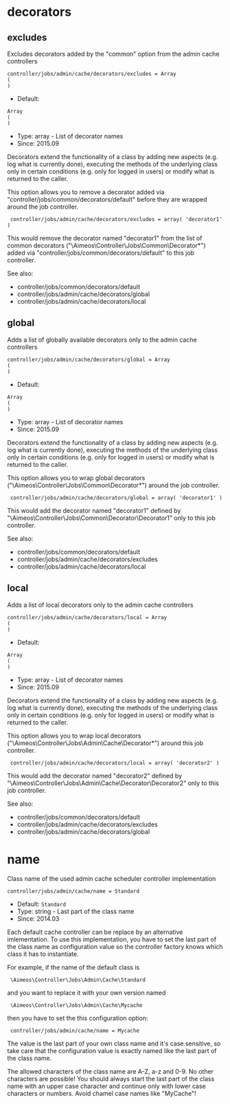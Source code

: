 
# decorators
## excludes

Excludes decorators added by the "common" option from the admin cache controllers

```
controller/jobs/admin/cache/decorators/excludes = Array
(
)
```

* Default: 
```
Array
(
)
```
* Type: array - List of decorator names
* Since: 2015.09

Decorators extend the functionality of a class by adding new aspects
(e.g. log what is currently done), executing the methods of the underlying
class only in certain conditions (e.g. only for logged in users) or
modify what is returned to the caller.

This option allows you to remove a decorator added via
"controller/jobs/common/decorators/default" before they are wrapped
around the job controller.

```
 controller/jobs/admin/cache/decorators/excludes = array( 'decorator1' )
```

This would remove the decorator named "decorator1" from the list of
common decorators ("\Aimeos\Controller\Jobs\Common\Decorator\*") added via
"controller/jobs/common/decorators/default" to this job controller.

See also:

* controller/jobs/common/decorators/default
* controller/jobs/admin/cache/decorators/global
* controller/jobs/admin/cache/decorators/local

## global

Adds a list of globally available decorators only to the admin cache controllers

```
controller/jobs/admin/cache/decorators/global = Array
(
)
```

* Default: 
```
Array
(
)
```
* Type: array - List of decorator names
* Since: 2015.09

Decorators extend the functionality of a class by adding new aspects
(e.g. log what is currently done), executing the methods of the underlying
class only in certain conditions (e.g. only for logged in users) or
modify what is returned to the caller.

This option allows you to wrap global decorators
("\Aimeos\Controller\Jobs\Common\Decorator\*") around the job controller.

```
 controller/jobs/admin/cache/decorators/global = array( 'decorator1' )
```

This would add the decorator named "decorator1" defined by
"\Aimeos\Controller\Jobs\Common\Decorator\Decorator1" only to this job controller.

See also:

* controller/jobs/common/decorators/default
* controller/jobs/admin/cache/decorators/excludes
* controller/jobs/admin/cache/decorators/local

## local

Adds a list of local decorators only to the admin cache controllers

```
controller/jobs/admin/cache/decorators/local = Array
(
)
```

* Default: 
```
Array
(
)
```
* Type: array - List of decorator names
* Since: 2015.09

Decorators extend the functionality of a class by adding new aspects
(e.g. log what is currently done), executing the methods of the underlying
class only in certain conditions (e.g. only for logged in users) or
modify what is returned to the caller.

This option allows you to wrap local decorators
("\Aimeos\Controller\Jobs\Admin\Cache\Decorator\*") around this job controller.

```
 controller/jobs/admin/cache/decorators/local = array( 'decorator2' )
```

This would add the decorator named "decorator2" defined by
"\Aimeos\Controller\Jobs\Admin\Cache\Decorator\Decorator2" only to this job
controller.

See also:

* controller/jobs/common/decorators/default
* controller/jobs/admin/cache/decorators/excludes
* controller/jobs/admin/cache/decorators/global

# name

Class name of the used admin cache scheduler controller implementation

```
controller/jobs/admin/cache/name = Standard
```

* Default: `Standard`
* Type: string - Last part of the class name
* Since: 2014.03

Each default cache controller can be replace by an alternative imlementation.
To use this implementation, you have to set the last part of the class
name as configuration value so the controller factory knows which class it
has to instantiate.

For example, if the name of the default class is

```
 \Aimeos\Controller\Jobs\Admin\Cache\Standard
```

and you want to replace it with your own version named

```
 \Aimeos\Controller\Jobs\Admin\Cache\Mycache
```

then you have to set the this configuration option:

```
 controller/jobs/admin/cache/name = Mycache
```

The value is the last part of your own class name and it's case sensitive,
so take care that the configuration value is exactly named like the last
part of the class name.

The allowed characters of the class name are A-Z, a-z and 0-9. No other
characters are possible! You should always start the last part of the class
name with an upper case character and continue only with lower case characters
or numbers. Avoid chamel case names like "MyCache"!
